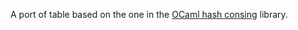 A port of table based on the one in the [OCaml hash consing](https://github.com/backtracking/ocaml-hashcons) library.